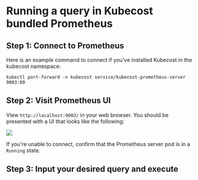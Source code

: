 Running a query in Kubecost bundled Prometheus
==============================================

## Step 1: Connect to Prometheus

Here is an example command to connect if you've installed Kubecost in the kubecost namespace:

```
kubectl port-forward -n kubecost service/kubecost-prometheus-server 9003:80
```

## Step 2: Visit Prometheus UI

View `http://localhost:9003/` in your web browser. You should be presented with a UI that looks like the following:

![](https://raw.githubusercontent.com/kubecost/docs/main/images/prom-ui.png)

If you're unable to connect, confirm that the Prometheus server pod is in a `Running` state. 

## Step 3: Input your desired query and execute


